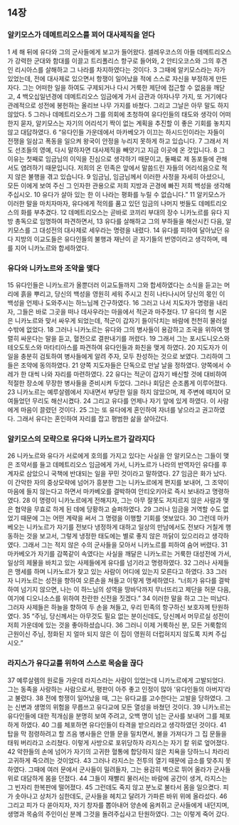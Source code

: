 ## 14장
### 알키모스가 데메트리오스를 꾀어 대사제직을 얻다
1 세 해 뒤에 유다와 그의 군사들에게 보고가 들어왔다. 셀레우코스의 아들 데메트리오스가 강력한 군대와 함대를 이끌고 트리폴리스 항구로 들어와,
2 안티오코스와 그의 후견인 리시아스를 살해하고 그 나라를 차지하였다는 것이다.
3 그때에 알키모스라는 자가 있었는데, 전에 대사제로 있으면서 항쟁이 일어났을 적에 스스로 자신을 부정하게 만든 자다. 그는 어떠한 일을 하여도 구제되거나 다시 거룩한 제단에 접근할 수 없음을 깨닫고,
4 백오십일년경에 데메트리오스 임금에게 가서 금관과 야자나무 가지, 또 거기에다 관례적으로 성전에 봉헌하는 올리브 나무 가지를 바쳤다. 그리고 그날은 아무 말도 하지 않았다.
5 그러나 데메트리오스가 그를 의회에 초청하여 유다인들의 태도와 생각이 어떠한지 묻자, 알키모스는 자기의 어리석기 짝이 없는 계획을 추진할 이 좋은 기회를 놓치지 않고 대답하였다.
6 “유다인들 가운데에서 마카베오가 이끄는 하시드인이라는 자들이 전쟁을 일삼고 폭동을 일으켜 왕국이 안정을 누리지 못하게 하고 있습니다.
7 그래서 저도 선조들의 영예, 다시 말하자면 대사제직을 빼앗기고 지금 이곳에 온 것입니다.
8 그 이유는 첫째로 임금님의 이익을 진심으로 생각하기 때문이고, 둘째로 제 동포들에 관해서도 염려하기 때문입니다. 저희의 온 민족은 앞에서 말씀드린 자들의 어리석음으로 적지 않은 불행을 겪고 있습니다.
9 임금님, 임금님께서 이러한 사정을 자세히 아셨으니, 모든 이에게 보여 주신 그 인자한 관용으로 저희 지방과 곤경에 빠진 저희 백성을 생각해 주십시오.
10 유다가 살아 있는 한 이 나라는 평화를 누릴 수 없습니다.”
11 알키모스가 이러한 말을 마치자마자, 유다에게 적의를 품고 있던 임금의 나머지 벗들도 데메트리오스의 화를 부추겼다.
12 데메트리오스는 곧바로 코끼리 부대의 장수 니카노르를 유다 지방 총독으로 임명하여 파견하면서,
13 유다를 살해하고 그의 부하들을 해산시킨 다음, 알키모스를 그 대성전의 대사제로 세우라는 명령을 내렸다.
14 유다를 피하여 달아났던 유다 지방의 이교도들은 유다인들의 불행과 재난이 곧 자기들의 번영이라고 생각하며, 떼를 지어 니카노르와 합세하였다.
### 유다와 니카노르와 조약을 맺다
15 유다인들은 니카노르가 올뿐더러 이교도들까지 그와 합세하였다는 소식을 듣고는 머리에 흙을 뿌리고, 당신의 백성을 영원히 세워 주시고 친히 나타나시어 당신의 몫인 이 백성을 언제나 도와주시는 하느님께 간구하였다.
16 그러고 나서 지도자가 명령을 내리자, 그들은 바로 그곳을 떠나 데사우라는 마을에서 적군과 마주쳤다.
17 유다의 형 시몬은 니카노르와 맞서 싸우게 되었는데, 적군이 갑자기 들이닥치는 바람에 천천히 물러설 수밖에 없었다.
18 그러나 니카노르는 유다와 그의 병사들이 용감하고 조국을 위하여 맹렬히 싸운다는 말을 듣고, 혈전으로 결판내기를 꺼렸다.
19 그래서 그는 포시도니오스와 테오도토스와 마타티아스를 파견하여 유다인들과 화친을 맺게 하였다.
20 지도자가 이 일을 충분히 검토하여 병사들에게 알려 주자, 모두 찬성하는 것으로 보였다. 그리하여 그들은 조약에 동의하였다.
21 양쪽 지도자들은 단독으로 만날 날을 정하였다. 양쪽에서 수레가 한 대씩 나와 자리를 마련하였다.
22 유다는 적군이 갑자기 배신할 것에 대비하여 적절한 장소에 무장한 병사들을 준비시켜 두었다. 그러나 회담은 순조롭게 이루어졌다.
23 니카노르는 예루살렘에서 지내면서 부당한 일을 하지 않았으며, 제 주변에 떼지어 모여들었던 무리도 해산시켰다.
24 그리고 유다를 언제나 자기 앞에 있게 하였다. 이 사람에게 마음이 끌렸던 것이다.
25 그는 또 유다에게 혼인하여 자녀를 낳으라고 권고하였다. 그래서 유다는 혼인하여 자리를 잡고 평범한 삶을 살아갔다.
### 알키모스의 모략으로 유다와 니카노르가 갈라지다
26 니카노르와 유다가 서로에게 호의를 가지고 있다는 사실을 안 알키모스는 그들이 맺은 조약서를 들고 데메트리오스 임금에게 가서, 니카노르가 나라의 반역자인 유다를 후계자로 삼았으니 국책에 반대되는 일을 꾸민 것이라고 말하였다.
27 임금은 화가 났다. 이 간악한 자의 중상모략에 넘어가 흥분한 그는 니카노르에게 편지를 보내어, 그 조약이 마음에 들지 않는다고 하면서 마카베오를 결박하여 안티오키아로 즉시 보내라고 명령하였다.
28 이 명령이 니카노르에게 전해지자, 그는 아무 잘못도 저지르지 않은 사람과 맺은 협약을 무효로 하게 된 데에 당황하고 슬퍼하였다.
29 그러나 임금을 거역할 수도 없었기 때문에 그는 어떤 계략을 써서 그 명령을 이행할 기회를 엿보았다.
30 그런데 마카베오는 니카노르가 자기를 전보다 냉정하게 대하고 일상의 만남에서도 전보다 거칠게 행동하는 것을 보고서, 그렇게 냉정한 태도에는 별로 좋지 않은 까닭이 있으리라고 생각하였다. 그래서 그는 적지 않은 수의 군사들을 모아서 니카노르를 피하여 숨어 버렸다.
31 마카베오가 자기를 감쪽같이 속였다는 사실을 깨달은 니카노르는 거룩한 대성전에 가서, 일상의 제물을 바치고 있는 사제들에게 유다를 넘기라고 명령하였다.
32 그러나 사제들은 맹세를 하며 니카노르가 찾고 있는 사람이 어디에 있는지 모른다고 하였다.
33 그러자 니카노르는 성전을 향하여 오른손을 쳐들고 이렇게 맹세하였다. “너희가 유다를 결박하여 넘기지 않으면, 나는 이 하느님의 성역을 땅바닥까지 무너뜨리고 제단을 허문 다음, 여기에 디오니소스를 위하여 찬란한 신전을 짓겠다.”
34 이러한 말을 하고 그는 떠났다. 그러자 사제들은 하늘을 향하여 두 손을 쳐들고, 우리 민족의 항구하신 보호자께 탄원하였다.
35 “주님, 당신께서는 아무것도 필요 없는 분이신데도, 당신께서 머무르실 성전이 저희 가운데에 있는 것을 좋아하셨습니다.
36 그러니 이제 거룩하신 분, 모든 거룩함의 근원이신 주님, 정화된 지 얼마 되지 않은 이 집이 영원히 더럽혀지지 않도록 지켜 주십시오.”
### 라지스가 유다교를 위하여 스스로 목숨을 끊다
37 예루살렘의 원로들 가운데 라지스라는 사람이 있었는데 니카노르에게 고발되었다. 그는 동족을 사랑하는 사람으로서, 평판이 아주 좋고 인정이 많아 ‘유다인들의 아버지’라고 불렸다.
38 전에 항쟁이 일어났을 때, 그는 유다교를 고수한다는 고발을 당하였다. 그는 신변과 생명의 위험을 무릅쓰고 유다교에 모든 열성을 바쳤던 것이다.
39 니카노르는 유다인들에 대한 적개심을 분명히 보여 주려고, 오백 명이 넘는 군사를 보내어 그를 체포하게 하였다.
40 그를 체포하면 유다인들이 타격을 받으리라고 생각하였던 것이다.
41 탑을 막 점령하려고 할 즈음 병사들은 안뜰 문을 밀치면서, 불을 가져다가 그 집 문들을 태워 버리라고 소리쳤다. 이렇게 사방으로 포위당하자 라지스는 자기 칼 위로 엎어졌다.
42 악한들의 손에 넘어가 자기의 고귀한 혈통에 합당하지 않은 치욕을 당하느니 차라리 고귀하게 죽으려는 것이었다.
43 그러나 라지스는 전투의 열기 때문에 급소를 맞추지 못하였다. 그때에 여러 문에서 군사들이 밀려들자, 그는 용감히 벽으로 뛰어 올라가 군사들 위로 대담하게 몸을 던졌다.
44 그들이 재빨리 물러서는 바람에 공간이 생겨, 라지스는 그 빈자리 한복판에 떨어졌다.
45 그런데도 죽지 않고 분노로 불타서 몸을 일으켰다. 피가 솟아나고 상처가 심한데도, 군사들을 헤치고 달려가 가파른 바위 위에 올라섰다.
46 그리고 피가 다 쏟아지자, 자기 창자를 뽑아내어 양손에 움켜쥐고 군사들에게 내던지며, 생명과 목숨의 주인이신 분께 그것을 돌려주십사고 탄원하였다. 그는 이렇게 죽어 갔다.
